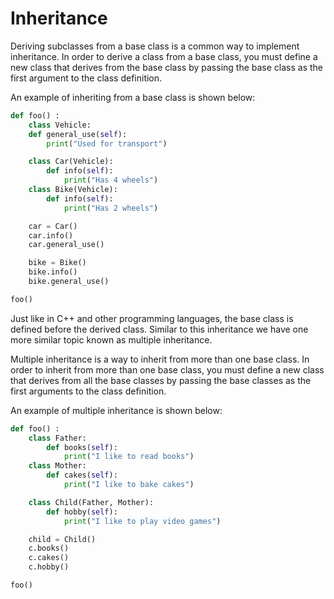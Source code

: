 # Inheritance

Deriving subclasses from a base class is a common way to implement inheritance. In order to derive a class from a base class, you must define a new class that derives from the base class by passing the base class as the first argument to the class definition.

An example of inheriting from a base class is shown below:

```python
def foo() :
    class Vehicle:
    def general_use(self):
        print("Used for transport")

    class Car(Vehicle):
        def info(self):
            print("Has 4 wheels")
    class Bike(Vehicle):
        def info(self):
            print("Has 2 wheels")

    car = Car()
    car.info()
    car.general_use()

    bike = Bike()
    bike.info()
    bike.general_use()

foo()
```

Just like in C++ and other programming languages, the base class is defined before the derived class. Similar to this inheritance we have one more similar topic known as multiple inheritance.

Multiple inheritance is a way to inherit from more than one base class. In order to inherit from more than one base class, you must define a new class that derives from all the base classes by passing the base classes as the first arguments to the class definition.

An example of multiple inheritance is shown below:

```python
def foo() :
    class Father:
        def books(self):
            print("I like to read books")
    class Mother:
        def cakes(self):
            print("I like to bake cakes")

    class Child(Father, Mother):
        def hobby(self):
            print("I like to play video games")

    child = Child()
    c.books()
    c.cakes()
    c.hobby()

foo()
```
